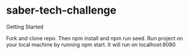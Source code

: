 # saber-tech-challenge

Getting Started

Fork and clone repo. Then npm install and npm run seed.
Run project on your local machine by running npm start. It will run on localhost:8080